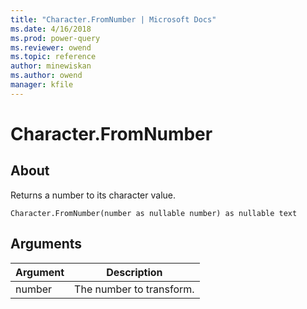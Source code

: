 ```yaml
---
title: "Character.FromNumber | Microsoft Docs"
ms.date: 4/16/2018
ms.prod: power-query
ms.reviewer: owend
ms.topic: reference
author: minewiskan
ms.author: owend
manager: kfile
---
```

# Character.FromNumber

  
## About  
Returns a number to its character value.  
  
```  
Character.FromNumber(number as nullable number) as nullable text  
```  
  
## Arguments  
  
|Argument|Description|  
|------------|---------------|  
|number|The number to transform.|  
  
